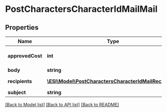 # PostCharactersCharacterIdMailMail

## Properties
Name | Type | Description | Notes
------------ | ------------- | ------------- | -------------
**approvedCost** | **int** | approved_cost integer | [optional] [default to 0]
**body** | **string** | body string | 
**recipients** | [**\ESI\Model\PostCharactersCharacterIdMailRecipient[]**](PostCharactersCharacterIdMailRecipient.md) | recipients array | 
**subject** | **string** | subject string | 

[[Back to Model list]](../README.md#documentation-for-models) [[Back to API list]](../README.md#documentation-for-api-endpoints) [[Back to README]](../README.md)


